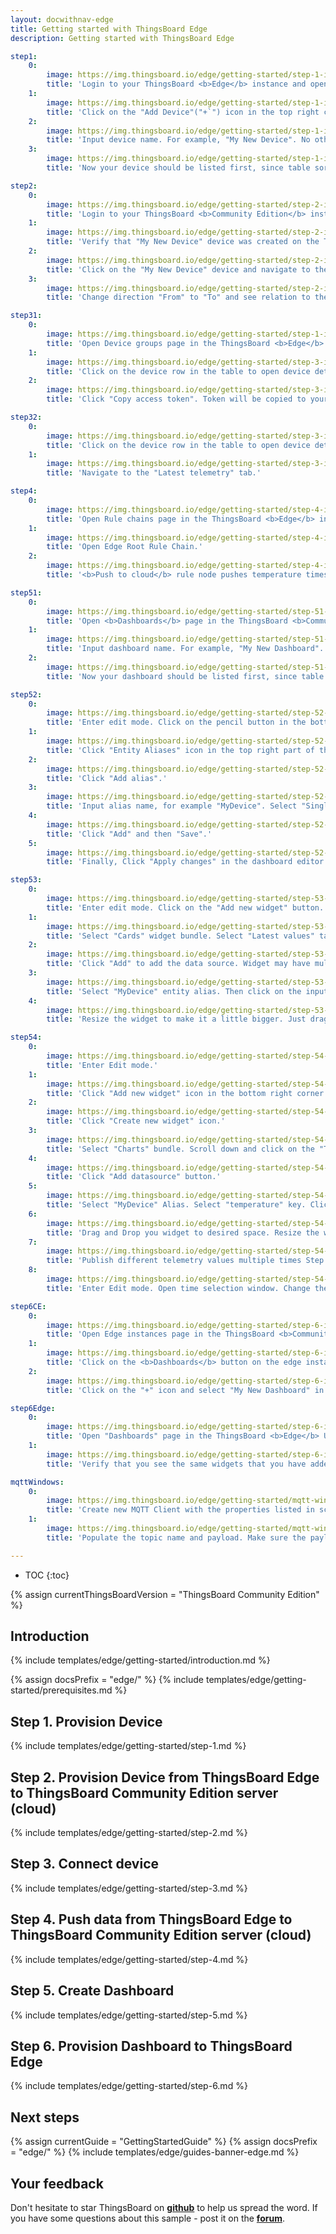 ```yaml
---
layout: docwithnav-edge
title: Getting started with ThingsBoard Edge
description: Getting started with ThingsBoard Edge 

step1:
    0:
        image: https://img.thingsboard.io/edge/getting-started/step-1-item-1.png 
        title: 'Login to your ThingsBoard <b>Edge</b> instance and open Devices page.'
    1:
        image: https://img.thingsboard.io/edge/getting-started/step-1-item-2.png  
        title: 'Click on the "Add Device"("+`") icon in the top right corner of the table.'
    2:
        image: https://img.thingsboard.io/edge/getting-started/step-1-item-3.png
        title: 'Input device name. For example, "My New Device". No other changes required at this time. Click "Add" to add the device.'
    3:
        image: https://img.thingsboard.io/edge/getting-started/step-1-item-4.png
        title: 'Now your device should be listed first, since table sort devices using created time by default. '

step2:
    0:
        image: https://img.thingsboard.io/edge/getting-started/step-2-item-1.png
        title: 'Login to your ThingsBoard <b>Community Edition</b> instance and open Devices page.'
    1:
        image: https://img.thingsboard.io/edge/getting-started/step-2-item-2.png  
        title: 'Verify that "My New Device" device was created on the ThingsBoard Community Edition cloud.'
    2:
        image: https://img.thingsboard.io/edge/getting-started/step-2-item-3.png
        title: 'Click on the "My New Device" device and navigate to the "Relations" tab.'
    3:
        image: https://img.thingsboard.io/edge/getting-started/step-2-item-4.png
        title: 'Change direction "From" to "To" and see relation to the edge that has provisioned this device.'

step31:
    0:
        image: https://img.thingsboard.io/edge/getting-started/step-1-item-1.png
        title: 'Open Device groups page in the ThingsBoard <b>Edge</b> instance.'
    1:
        image: https://img.thingsboard.io/edge/getting-started/step-3-item-1.png
        title: 'Click on the device row in the table to open device details.'
    2:
        image: https://img.thingsboard.io/edge/getting-started/step-3-item-2.png
        title: 'Click "Copy access token". Token will be copied to your clipboard. Save it to a safe place.'

step32:
    0:
        image: https://img.thingsboard.io/edge/getting-started/step-3-item-1.png
        title: 'Click on the device row in the table to open device details.'
    1:
        image: https://img.thingsboard.io/edge/getting-started/step-3-item-3.png
        title: 'Navigate to the "Latest telemetry" tab.'

step4:
    0:
        image: https://img.thingsboard.io/edge/getting-started/step-4-item-1.png
        title: 'Open Rule chains page in the ThingsBoard <b>Edge</b> instance.'
    1:
        image: https://img.thingsboard.io/edge/getting-started/step-4-item-2.png
        title: 'Open Edge Root Rule Chain.'
    2:
        image: https://img.thingsboard.io/edge/getting-started/step-4-item-3.png
        title: '<b>Push to cloud</b> rule node pushes temperature timeseries data to the cloud once it is stored in local database.'

step51:
    0:
        image: https://img.thingsboard.io/edge/getting-started/step-51-item-1.png
        title: 'Open <b>Dashboards</b> page in the ThingsBoard <b>Community Edition</b> server. Click on the "+" icon in the top right corner. Select "Create new dashboard".'
    1:
        image: https://img.thingsboard.io/edge/getting-started/step-51-item-2.png
        title: 'Input dashboard name. For example, "My New Dashboard". Click "Add" to add the dashboard.'
    2:
        image: https://img.thingsboard.io/edge/getting-started/step-51-item-3.png
        title: 'Now your dashboard should be listed first, since table sort dashboards using created time by default. Click on the "Open dashboard" icon.'

step52:
    0:
        image: https://img.thingsboard.io/edge/getting-started/step-52-item-1.png
        title: 'Enter edit mode. Click on the pencil button in the bottom right corner.'
    1:
        image: https://img.thingsboard.io/edge/getting-started/step-52-item-2.png
        title: 'Click "Entity Aliases" icon in the top right part of the screen. You will see empty list of Entity aliases.'
    2:
        image: https://img.thingsboard.io/edge/getting-started/step-52-item-3.png
        title: 'Click "Add alias".'
    3:
        image: https://img.thingsboard.io/edge/getting-started/step-52-item-4.png
        title: 'Input alias name, for example "MyDevice". Select "Single entity" Filter type. Select "Device" as Type and type "My New" to enable autocomplete. Choose your device from the auto-complete and click on the device.'        
    4:
        image: https://img.thingsboard.io/edge/getting-started/step-52-item-5.png
        title: 'Click "Add" and then "Save".'        
    5:
        image: https://img.thingsboard.io/edge/getting-started/step-52-item-6.png
        title: 'Finally, Click "Apply changes" in the dashboard editor to save the changes. Then you should enter edit mode again.'

step53:
    0:
        image: https://img.thingsboard.io/edge/getting-started/step-53-item-1.png
        title: 'Enter edit mode. Click on the "Add new widget" button.'
    1:
        image: https://img.thingsboard.io/edge/getting-started/step-53-item-2.png
        title: 'Select "Cards" widget bundle. Select "Latest values" tab. Click on the header of the Entities widget. The "Add Widget" window will appear.'
    2:
        image: https://img.thingsboard.io/edge/getting-started/step-53-item-3.png
        title: 'Click "Add" to add the data source. Widget may have multiple data sources, but we will use only one in this case.'
    3:
        image: https://img.thingsboard.io/edge/getting-started/step-53-item-4.png
        title: 'Select "MyDevice" entity alias. Then click on the input field to the right. The auto-complete with available data points will appear. Select "temperature" data point and click "Add".'        
    4:
        image: https://img.thingsboard.io/edge/getting-started/step-53-item-5.png
        title: 'Resize the widget to make it a little bigger. Just drag the bottom right corner of the widget. You can also play with the advanced settings if you edit the widget.'

step54:
    0:
        image: https://img.thingsboard.io/edge/getting-started/step-54-item-1.png
        title: 'Enter Edit mode.'
    1:
        image: https://img.thingsboard.io/edge/getting-started/step-54-item-2.png
        title: 'Click "Add new widget" icon in the bottom right corner of the screen.'
    2:
        image: https://img.thingsboard.io/edge/getting-started/step-54-item-3.png
        title: 'Click "Create new widget" icon.'
    3:
        image: https://img.thingsboard.io/edge/getting-started/step-54-item-4.png
        title: 'Select "Charts" bundle. Scroll down and click on the "Timeseries - Flot" chart widget.'        
    4:
        image: https://img.thingsboard.io/edge/getting-started/step-54-item-5.png
        title: 'Click "Add datasource" button.'
    5:
        image: https://img.thingsboard.io/edge/getting-started/step-54-item-6.png
        title: 'Select "MyDevice" Alias. Select "temperature" key. Click "Add".'
    6:
        image: https://img.thingsboard.io/edge/getting-started/step-54-item-7.png
        title: 'Drag and Drop you widget to desired space. Resize the widget. Apply changes.'
    7:
        image: https://img.thingsboard.io/edge/getting-started/step-54-item-8.png
        title: 'Publish different telemetry values multiple times Step 2. Note that the widget displays only one minute of data by default.'
    8:
        image: https://img.thingsboard.io/edge/getting-started/step-54-item-9.png
        title: 'Enter Edit mode. Open time selection window. Change the interval and aggregation function. Update the time window and apply changes.'

step6CE:
    0:
        image: https://img.thingsboard.io/edge/getting-started/step-6-item-1.png
        title: 'Open Edge instances page in the ThingsBoard <b>Community Edition</b> server.'
    1:
        image: https://img.thingsboard.io/edge/getting-started/step-6-item-2.png
        title: 'Click on the <b>Dashboards</b> button on the edge instance to open dashboards that are already assigned to this edge.'
    2:
        image: https://img.thingsboard.io/edge/getting-started/step-6-item-3.png
        title: 'Click on the "+" icon and select "My New Dashboard" in the list. Now this dashboard is going to be provisioned to the edge.'

step6Edge:
    0:
        image: https://img.thingsboard.io/edge/getting-started/step-6-item-5-edge.png
        title: 'Open "Dashboards" page in the ThingsBoard <b>Edge</b> UI. Open "My New Dashboard".'    
    1:
        image: https://img.thingsboard.io/edge/getting-started/step-6-item-6-edge.png
        title: 'Verify that you see the same widgets that you have added on the cloud and temperature readings from the device.'

mqttWindows:
    0:
        image: https://img.thingsboard.io/edge/getting-started/mqtt-windows-item-1.png
        title: 'Create new MQTT Client with the properties listed in screenshots below.'
    1:
        image: https://img.thingsboard.io/edge/getting-started/mqtt-windows-item-2.png
        title: 'Populate the topic name and payload. Make sure the payload is a valid JSON document. Click "Publish" button.'

---
```


* TOC
{:toc}

{% assign currentThingsBoardVersion = "ThingsBoard Community Edition" %}

## Introduction

{% include templates/edge/getting-started/introduction.md %}

{% assign docsPrefix = "edge/" %}
{% include templates/edge/getting-started/prerequisites.md %}

## Step 1. Provision Device

{% include templates/edge/getting-started/step-1.md %}

## Step 2. Provision Device from ThingsBoard Edge to ThingsBoard Community Edition server (cloud)

{% include templates/edge/getting-started/step-2.md %}

## Step 3. Connect device

{% include templates/edge/getting-started/step-3.md %}

## Step 4. Push data from ThingsBoard Edge to ThingsBoard Community Edition server (cloud)

{% include templates/edge/getting-started/step-4.md %}

## Step 5. Create Dashboard

{% include templates/edge/getting-started/step-5.md %}

## Step 6. Provision Dashboard to ThingsBoard Edge

{% include templates/edge/getting-started/step-6.md %}

## Next steps

{% assign currentGuide = "GettingStartedGuide" %}
{% assign docsPrefix = "edge/" %}
{% include templates/edge/guides-banner-edge.md %}

## Your feedback

Don't hesitate to star ThingsBoard on **[github](https://github.com/thingsboard/thingsboard)** to help us spread the word.
If you have some questions about this sample - post it on the **[forum](https://groups.google.com/forum/#!forum/thingsboard)**.

